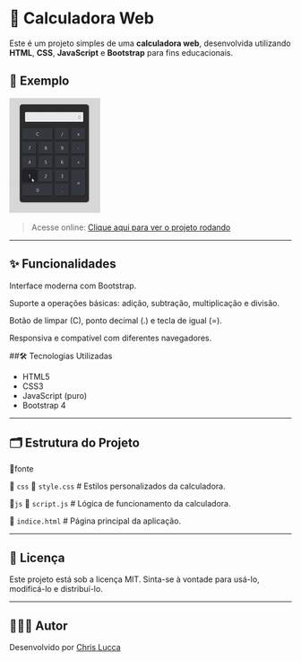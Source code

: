 # 🧮 Calculadora Web

Este é um projeto simples de uma **calculadora web**, desenvolvida utilizando **HTML**, **CSS**, **JavaScript** e **Bootstrap** para fins educacionais.
## 📸 Exemplo
![Demonstração do projeto](demo-calc.gif)
> Acesse online: [Clique aqui para ver o projeto rodando](https://luccachris.github.io/calculator/)
---

## ✨ Funcionalidades

Interface moderna com Bootstrap.

Suporte a operações básicas: adição, subtração, multiplicação e divisão.

Botão de limpar (C), ponto decimal (.) e tecla de igual (=).

Responsiva e compatível com diferentes navegadores.

##🛠 Tecnologias Utilizadas
- HTML5
- CSS3
- JavaScript (puro)
- Bootstrap 4
---
## 🗂 Estrutura do Projeto

📁fonte

📁 `css`
  📄 `style.css` # Estilos personalizados da calculadora.
  
📁`js`
  📄 `script.js` # Lógica de funcionamento da calculadora.
  
  📄 `indice.html` # Página principal da aplicação.
  
---
## 📄 Licença
Este projeto está sob a licença MIT. Sinta-se à vontade para usá-lo, modificá-lo e distribuí-lo.

---
## 👨🏻‍💻 Autor
Desenvolvido por [Chris Lucca](https://github.com/LuccaChris)
